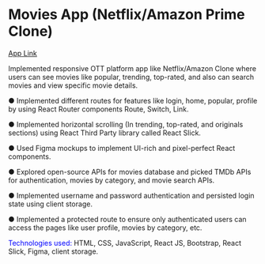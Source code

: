  <h1>Movies App (Netflix/Amazon Prime Clone)</h1> 
   <a href="https://umakanthkaspa5m.ccbp.tech/">App Link</a>
   <p>Implemented responsive OTT platform app like Netflix/Amazon Clone where users can see movies like
popular, trending, top-rated, and also can search movies and view specific movie details.</p>
<p>  ● Implemented different routes for features like login, home, popular, profile by using React Router
components Route, Switch, Link.</p>
  <p>● Implemented horizontal scrolling (In trending, top-rated, and originals sections) using React Third Party
library called React Slick.</p>
    <p> ● Used Figma mockups to implement UI-rich and pixel-perfect React components.</p>
   <p> ● Explored open-source APIs for movies database and picked TMDb APIs for authentication, movies by
category, and movie search APIs.</p>
<p> ● Implemented username and password authentication and persisted login state using client storage.</p>
   <p> ● Implemented a protected route to ensure only authenticated users can access the pages like user profile,
movies by category, etc.</p>
   <p><span style="color:blue;">Technologies used:</span> HTML, CSS, JavaScript, React JS, Bootstrap, React Slick, Figma, client storage.</p>
   
